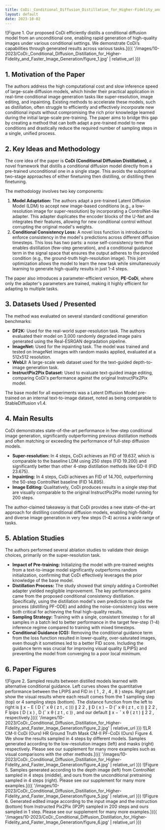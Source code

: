 ```yaml
---
title: CoDi:_Conditional_Diffusion_Distillation_for_Higher-Fidelity_and_Faster_Image_Generation
layout: default
date: 2023-10-02
---
```

![Figure 1. Our proposed CoDi efficiently distills a conditional diffusion model from an unconditional one, enabling rapid generation of high-quality images under various conditional settings. We demonstrate CoDi’s capabilities through generated results across various tasks.]({{ '/images/10-2023/CoDi:_Conditional_Diffusion_Distillation_for_Higher-Fidelity_and_Faster_Image_Generation/figure_1.jpg' | relative_url }})
## 1. Motivation of the Paper
The authors address the high computational cost and slow inference speed of large-scale diffusion models, which hinder their practical application in real-time conditional image generation tasks like super-resolution, image editing, and inpainting. Existing methods to accelerate these models, such as distillation, often struggle to efficiently and effectively incorporate new conditional inputs without compromising the rich prior knowledge learned during the initial large-scale pre-training. The paper aims to bridge this gap by creating a method that can both adapt a pre-trained model to new conditions and drastically reduce the required number of sampling steps in a single, unified process.

## 2. Key Ideas and Methodology
The core idea of the paper is **CoDi (Conditional Diffusion Distillation)**, a novel framework that distills a conditional diffusion model directly from a pre-trained unconditional one in a single stage. This avoids the suboptimal two-stage approaches of either finetuning then distilling, or distilling then finetuning.

The methodology involves two key components:
1.  **Model Adaptation:** The authors adapt a pre-trained Latent Diffusion Model (LDM) to accept new image-based conditions (e.g., a low-resolution image for super-resolution) by incorporating a ControlNet-like adapter. This adapter duplicates the encoder blocks of the U-Net and integrates their features, allowing for new conditional control without corrupting the original model's weights.
2.  **Conditional Consistency Loss:** A novel loss function is introduced to enforce consistency in the model's predictions across different diffusion timesteps. This loss has two parts: a noise self-consistency term that enables distillation (few-step generation), and a conditional guidance term in the signal space that ensures the output adheres to the provided condition (e.g., the ground-truth high-resolution image). This joint optimization allows the model to learn the new task while simultaneously learning to generate high-quality results in just 1-4 steps.

The paper also introduces a parameter-efficient version, **PE-CoDi**, where only the adapter's parameters are trained, making it highly efficient for adapting to multiple tasks.

## 3. Datasets Used / Presented
The method was evaluated on several standard conditional generation benchmarks:
*   **DF2K:** Used for the real-world super-resolution task. The authors evaluated their model on 3,000 randomly degraded image pairs generated using the Real-ESRGAN degradation pipeline.
*   **ImageNet:** Used for the inpainting task. The model was trained and tested on ImageNet images with random masks applied, evaluated at a 512x512 resolution.
*   **WebLI:** A large-scale web dataset used for the text-guided depth-to-image generation task.
*   **InstructPix2Pix Dataset:** Used to evaluate text-guided image editing, comparing CoDi's performance against the original InstructPix2Pix model.

The base model for all experiments was a Latent Diffusion Model pre-trained on an internal text-to-image dataset, noted as being comparable to StableDiffusion v1.4.

## 4. Main Results
CoDi demonstrates state-of-the-art performance in few-step conditional image generation, significantly outperforming previous distillation methods and often matching or exceeding the performance of full-step diffusion models.
*   **Super-resolution:** In 4 steps, CoDi achieves an FID of 19.637, which is comparable to the baseline LDM using 250 steps (FID 19.200) and significantly better than other 4-step distillation methods like GD-II (FID 23.675).
*   **Inpainting:** In 4 steps, CoDi achieves an FID of 14.700, outperforming the 50-step ControlNet baseline (FID 14.895).
*   **Image Editing:** Qualitatively, CoDi produces results in a single step that are visually comparable to the original InstructPix2Pix model running for 200 steps.

The author-claimed takeaway is that CoDi provides a new state-of-the-art approach for distilling conditional diffusion models, enabling high-fidelity and diverse image generation in very few steps (1-4) across a wide range of tasks.

## 5. Ablation Studies
The authors performed several ablation studies to validate their design choices, primarily on the super-resolution task.
*   **Impact of Pre-training:** Initializing the model with pre-trained weights from a text-to-image model significantly outperforms random initialization, confirming that CoDi effectively leverages the prior knowledge of the base model.
*   **Distillation Process:** The study showed that simply adding a ControlNet adapter yielded negligible improvement. The key performance gains came from the proposed conditional consistency distillation. Specifically, using the distillation model's own prediction to guide the process (distilling PF-ODE) and adding the noise-consistency loss were both critical for achieving the final high-quality results.
*   **Sampling Strategy:** Training with a single, consistent timestep `t` for all samples in a batch led to better performance in the target few-step (1-4) inference regime compared to training with mixed timesteps.
*   **Conditional Guidance (CG):** Removing the conditional guidance term from the loss function resulted in lower-quality, over-saturated images, even though it sometimes led to a better FID score. Including the guidance term was crucial for improving visual quality (LPIPS) and preventing the model from converging to a poor local minimum.

## 6. Paper Figures
![Figure 2. Sampled results between distilled models learned with alternative conditional guidance. Left curves shows the quantitative performance between the LPIPS and FID in { 1 , 2 , 4 , 8 } steps. Right part show the visual results where each result comes from the 1 sampling step (top) or 4 sampling steps (bottom). The distance function from the left to right is ∥ x − E ( D (ˆ x θ ( z t , c ))) ∥ 2 2 , ∥ D ( x ) − D (ˆ x θ ( z t , c )) ∥ 2 2 , F lpips ( D ( x ) , D (ˆ x θ ( z t , c )) , and our default ∥ x − ˆ x θ ( z t ) ∥ 2 2 , respectively.]({{ '/images/10-2023/CoDi:_Conditional_Diffusion_Distillation_for_Higher-Fidelity_and_Faster_Image_Generation/figure_2.jpg' | relative_url }})
![LR CM-II CoDi (Ours) HR Ground Truth Mask CM-II PF-CoDi (Ours) Figure 4. We show the results sampled in 4 steps by different models. Samples generated according to the low-resolution images (left) and masks (right) respectively. Please see our supplement for many more examples such as visual comparisons with the other methods.]({{ '/images/10-2023/CoDi:_Conditional_Diffusion_Distillation_for_Higher-Fidelity_and_Faster_Image_Generation/figure_4.jpg' | relative_url }})
![Figure 5. Samples generated according to the depth image (left) from ControlNet sampled in 4 steps (middle), and ours from the unconditional pretraining sampled in 4 steps (right). Please see our supplement for many more examples.]({{ '/images/10-2023/CoDi:_Conditional_Diffusion_Distillation_for_Higher-Fidelity_and_Faster_Image_Generation/figure_5.jpg' | relative_url }})
![Figure 6. Generated edited image according to the input image and the instruction (bottom) from Instructed Pix2Pix (IP2P) sampled in 200 steps and ours sampled in 1 step. Please see our supplement for many more examples.]({{ '/images/10-2023/CoDi:_Conditional_Diffusion_Distillation_for_Higher-Fidelity_and_Faster_Image_Generation/figure_6.jpg' | relative_url }})
